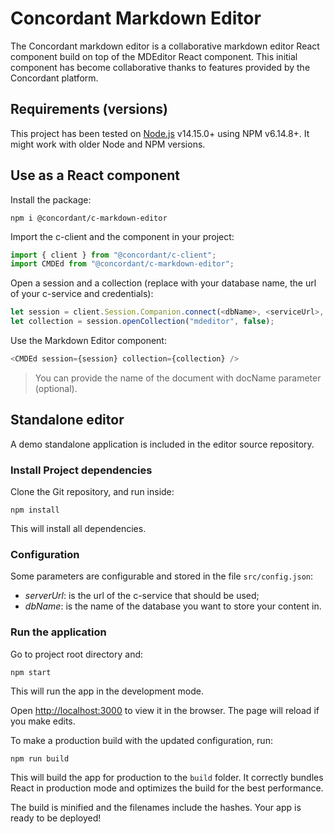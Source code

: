 # Concordant Markdown Editor

The Concordant markdown editor is a collaborative markdown editor React
component build on top of the MDEditor React component. This initial component
has become collaborative thanks to features provided by the Concordant
platform.

## Requirements (versions)

This project has been tested
on [Node.js](https://nodejs.org/en/download/) v14.15.0+
using NPM v6.14.8+.
It might work with older Node and NPM versions.

## Use as a React component

Install the package:

```shell
npm i @concordant/c-markdown-editor
```

Import the c-client and the component in your project:

```typescript
import { client } from "@concordant/c-client";
import CMDEd from "@concordant/c-markdown-editor";
```

Open a session and a collection (replace with your database name, the url of your c-service and credentials):

```typescript
let session = client.Session.Companion.connect(<dbName>, <serviceUrl>, <credentials>);
let collection = session.openCollection("mdeditor", false);
```

Use the Markdown Editor component:

```typescript
<CMDEd session={session} collection={collection} />
```

> You can provide the name of the document with docName parameter (optional).

## Standalone editor

A demo standalone application is included in the editor source repository.

### Install Project dependencies

Clone the Git repository, and run inside:

```shell
npm install
```

This will install all dependencies.

### Configuration

Some parameters are configurable and stored in the file `src/config.json`:

- _serverUrl_: is the url of the c-service that should be used;
- _dbName_: is the name of the database you want to store your content in.

### Run the application

Go to project root directory and:

```shell
npm start
```

This will run the app in the development mode.

Open [http://localhost:3000](http://localhost:3000) to view it in the browser.
The page will reload if you make edits.

To make a production build with the updated configuration, run:

```shell
npm run build
```

This will build the app for production to the `build` folder. It correctly
bundles React in production mode and optimizes the build for the best
performance.

The build is minified and the filenames include the hashes. Your app is ready
to be deployed!
